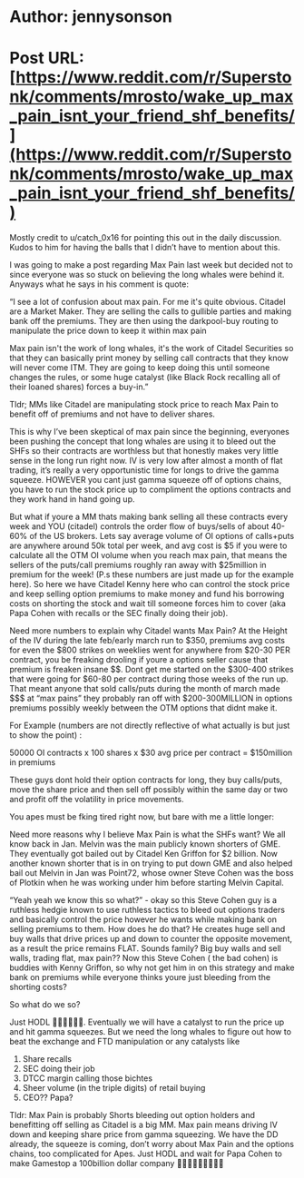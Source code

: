 # Author: jennysonson
# Post URL: [https://www.reddit.com/r/Superstonk/comments/mrosto/wake_up_max_pain_isnt_your_friend_shf_benefits/](https://www.reddit.com/r/Superstonk/comments/mrosto/wake_up_max_pain_isnt_your_friend_shf_benefits/)


Mostly credit to u/catch_0x16 for pointing this out in the daily discussion. Kudos to him for having the balls that I didn’t have to mention about this. 

I was going to make a post regarding Max Pain last week but decided not to since everyone was so stuck on believing the long whales were behind it. Anyways what he says in his comment is quote: 

“I see a lot of confusion about max pain. For me it's quite obvious. Citadel are a Market Maker. They are selling the calls to gullible parties and making bank off the premiums. They are then using the darkpool-buy routing to manipulate the price down to keep it within max pain

Max pain isn't the work of long whales, it's the work of Citadel Securities so that they can basically print money by selling call contracts that they know will never come ITM. They are going to keep doing this until someone changes the rules, or some huge catalyst (like Black Rock recalling all of their loaned shares) forces a buy-in.”

Tldr; MMs like Citadel are manipulating stock price to reach Max Pain to benefit off of premiums and not have to deliver shares. 



This is why I’ve been skeptical of max pain since the beginning, everyones been pushing the concept that long whales are using it to bleed out the SHFs so their contracts are worthless but that honestly makes very little sense in the long run right now. IV is very low after almost a month of flat trading, it’s really a very opportunistic time for longs to drive the gamma squeeze. HOWEVER you cant just gamma squeeze off of options chains, you have to run the stock price up to compliment the options contracts and they work hand in hand going up. 

But what if youre a MM thats making bank selling all these contracts every week and YOU (citadel) controls the order flow of buys/sells of about 40-60% of the US brokers. Lets say average volume of OI options of calls+puts are anywhere around 50k total per week, and avg cost is $5 if you were to calculate all the OTM OI volume when you reach max pain, that means the sellers of the puts/call premiums roughly ran away with $25million in premium for the week! (P.s these numbers are just made up for the example here). So here we have Citadel Kenny here who can control the stock price and keep selling option premiums to make money and fund his borrowing costs on shorting the stock and wait till someone forces him to cover (aka Papa Cohen with recalls or the SEC finally doing their job). 

Need more numbers to explain why Citadel wants Max Pain? At the Height of the IV during the late feb/early march run to $350, premiums avg costs for even the $800 strikes on weeklies went for anywhere from $20-30 PER contract, you be freaking drooling if youre a options seller cause that premium is freaken insane $$. Dont get me started on the $300-400 strikes that were going for $60-80 per contract during those weeks of the run up. That meant anyone that sold calls/puts during the month of march made $$$ at “max pains” they probably ran off with $200-300MILLION in options premiums possibly weekly between the OTM options that didnt make it. 

For Example (numbers are not directly reflective of what actually is but just to show the point) : 

50000 OI contracts x 100 shares x $30 avg price per contract = $150million in premiums 

These guys dont hold their option contracts for long, they buy calls/puts, move the share price and then sell off possibly within the same day or two and profit off the volatility in price movements. 


You apes must be fking tired right now, but bare with me a little longer: 

Need more reasons why I believe Max Pain is what the SHFs want? We all know back in Jan. Melvin was the main publicly known shorters of GME. They eventually got bailed out by Citadel Ken Griffon for $2 billion. Now another known shorter that is in on trying to put down GME and also helped bail out Melvin in Jan was Point72, whose owner Steve Cohen was the boss of Plotkin when he was working under him before starting Melvin Capital. 

“Yeah yeah we know this so what?” - okay so this Steve Cohen guy is a ruthless hedgie known to use ruthless tactics to bleed out options traders and basically control the price however he wants while making bank on selling premiums to them.
How does he do that? He creates huge sell and buy walls that drive prices up and down to counter the opposite movement, as a result the price remains FLAT. Sounds family? Big buy walls and sell walls, trading flat, max pain?? Now this Steve Cohen ( the bad cohen) is buddies with Kenny Griffon, so why not get him in on this strategy and make bank on premiums while everyone thinks youre just bleeding from the shorting costs? 

So what do we so?

Just HODL 💎💎🙌🏻🙌🏻. 
Eventually we will have a catalyst to run the price up and hit gamma squeezes. But we need the long whales to figure out how to beat the exchange and FTD manipulation or any catalysts like
1. Share recalls
2. SEC doing their job 
3. DTCC margin calling those bichtes
4. Sheer volume (in the triple digits) of retail buying
5. CEO?? Papa?

Tldr: Max Pain is probably Shorts bleeding out option holders and benefitting off selling as Citadel is a big MM. Max pain means driving IV down and keeping share price from gamma squeezing. We have the DD already, the squeeze is coming, don’t worry about Max Pain and the options chains, too complicated for Apes. Just HODL and wait for Papa Cohen to make Gamestop a 100billion dollar company 🚀🚀🚀🙌🏻🙌🏻💎💎